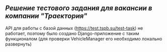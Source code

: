 ## _Решение тестового задания для вакансии в компании "Траектория"_

API для работы с базой данных (https://test.tspb.su/test-task) не работает, поэтому было создано Django-приложение с таким функционалом (для проверки VehicleManager его необходимо локально развернуть)
